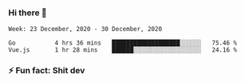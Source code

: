 ### Hi there 👋
<!--START_SECTION:waka-->
```text
Week: 23 December, 2020 - 30 December, 2020

Go           4 hrs 36 mins   ███████████████████░░░░░░   75.46 % 
Vue.js       1 hr 28 mins    ██████░░░░░░░░░░░░░░░░░░░   24.16 % 
```
<!--END_SECTION:waka-->
<!--
**TG4LAaron/TG4LAaron** is a ✨ _special_ ✨ repository because its `README.md` (this file) appears on your GitHub profile.

Here are some ideas to get you started:

- 🔭 I’m currently working on ...
- 🌱 I’m currently learning ...
- 👯 I’m looking to collaborate on ...
- 🤔 I’m looking for help with ...
- 💬 Ask me about ...
- 📫 How to reach me: ...
- 😄 Pronouns: ...
- ⚡ Fun fact: ...
-->
### ⚡ Fun fact: Shit dev
